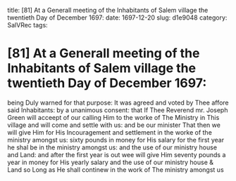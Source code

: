 title: [81] At a Generall meeting of the Inhabitants of Salem village the twentieth Day of December 1697:
date: 1697-12-20
slug: d1e9048
category: SalVRec
tags: 


<div markdown class="doc" id="d1e9048">


# [81] At a Generall meeting of the Inhabitants of Salem village the twentieth Day of December 1697: 

being Duly warned for that purpose: It was agreed and voted by Thee affore said Inhabitants: by a unanimous consent: that If Thee Reverend mr. Joseph Green will acceept of our calling Him to the worke of The Ministry in This village and will come and settle with us: and be our minister That then we will give Him for His Incouragement and settlement in the worke of the ministry amongst us: sixty pounds in money for His salary for the first year he shal be in the ministry amongst us: and the use of our ministry house and Land: and after the first year is out wee will give Him seventy pounds a year in money for His yearly salary and the use of our ministry house & Land so Long as He shall continew in the work of The ministry amongst us
</div>